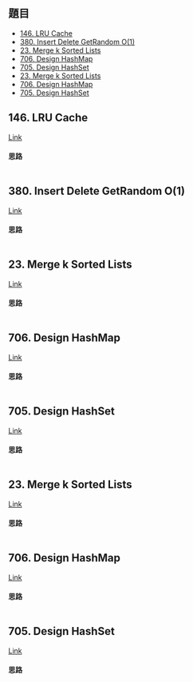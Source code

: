 ## 題目

* [146. LRU Cache](https://leetcode.com/problems/lru-cache/)
* [380. Insert Delete GetRandom O(1)](https://leetcode.com/problems/insert-delete-getrandom-o1/)
* [23. Merge k Sorted Lists](https://leetcode.com/problems/merge-k-sorted-lists/)
* [706. Design HashMap](https://leetcode.com/problems/design-hashmap/)
* [705. Design HashSet](https://leetcode.com/problems/design-hashset/)
* [23. Merge k Sorted Lists](https://leetcode.com/problems/merge-k-sorted-lists/)
* [706. Design HashMap](https://leetcode.com/problems/design-hashmap/)
* [705. Design HashSet](https://leetcode.com/problems/design-hashset/)

## 146. LRU Cache

[Link](https://leetcode.com/problems/lru-cache/)

####  思路

```javascript
```

## 380. Insert Delete GetRandom O(1)

[Link](https://leetcode.com/problems/insert-delete-getrandom-o1/)

 #### 思路

```javascript
```


## 23. Merge k Sorted Lists

[Link](https://leetcode.com/problems/merge-k-sorted-lists/)

#### 思路

```javascript
```

## 706. Design HashMap

[Link](https://leetcode.com/problems/design-hashmap/)

#### 思路

```javascript
```

## 705. Design HashSet

[Link](https://leetcode.com/problems/design-hashset/)

#### 思路

```javascript
```

## 23. Merge k Sorted Lists

[Link](https://leetcode.com/problems/merge-k-sorted-lists/)

#### 思路

```javascript
```

## 706. Design HashMap

[Link](https://leetcode.com/problems/design-hashmap/)

#### 思路

```javascript
```

## 705. Design HashSet

[Link](https://leetcode.com/problems/design-hashset/)

#### 思路

```javascript
```

